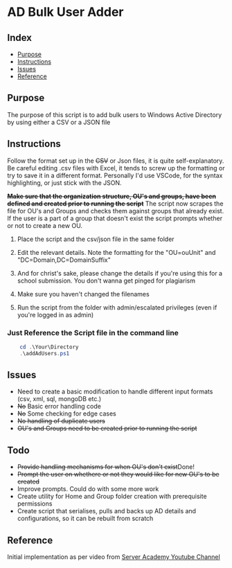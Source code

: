 <h1>AD Bulk User Adder</h1>

<h2>Index</h2>
<ul>
    <li><a href="#purpose">Purpose</a></li>
    <li><a href="#instructions">Instructions</a></li>
    <li><a href="#issues">Issues</a></li>
    <li><a href="#references">Reference</a></li>
</ul>

<h2 id="purpose">Purpose</h2>
<p>The purpose of this script is to add bulk users to Windows Active Directory by using either a CSV or a JSON file</p>

<h2 id="instructions">Instructions</h2>
<p>Follow the format set up in the <s>CSV</s> or Json files, it is quite self-explanatory. Be careful editing .csv files with Excel, it tends to screw up the formatting or try to save it in a different format. Personally I'd use VSCode, for the syntax highlighting, or just stick with the JSON.</p>
<p><b><s>Make sure that the organization structure, OU's and groups, have been defined and created prior to running the script</s></b> The script now scrapes the file for OU's and Groups and checks them against groups that already exist. If the user is a part of a group that doesn't exist the script prompts whether or not to create a new OU.</p>
<ol>
    <li><p>Place the script and the csv/json file in the same folder</p></li>
    <li><p>Edit the relevant details. Note the formatting for the "OU=ouUnit" and "DC=Domain,DC=DomainSuffix"</p></li>
    <li><p>And for christ's sake, please change the details if you're using this for a school submission. You don't wanna get pinged for plagiarism</p></li>
    <li><p>Make sure you haven't changed the filenames</p></li>
    <li><p>Run the script from the folder with admin/escalated privileges (even if you're logged in as admin)</p></li>
</ol>

<h3>Just Reference the Script file in the command line</h3>

```PowerShell
    cd .\Your\Directory
    .\addAdUsers.ps1  
```

<h2 id="issues">Issues</h2>
<ul>
    <li>Need to create a basic modification to handle different input formats (csv, xml, sql, mongoDB etc.)</li>
    <li><s>No</s> Basic error handling code</li>
    <li><s>No</s> Some checking for edge cases</li>
    <li><s>No handling of duplicate users</s></li>
    <li><s>OU's and Groups need to be created prior to running the script</s></li>
</ul>

<h2>Todo</h2>
    <ul>
        <li><s>Provide handling mechanisms for when OU's don't exist</s>Done!</li>
        <li><s>Prompt the user on whethere or not they would like for new OU's to be created</s></li>
        <li>Improve prompts. Could do with some more work</li>
        <li>Create utility for Home and Group folder creation with prerequisite permissions</li>
        <li>Create script that serialises, pulls and backs up AD details and configurations, so it can be rebuilt from scratch</li>
    </ul>

<h2 id="references">Reference</h2>
Initial implementation as per video from <a href="https://www.youtube.com/watch?v=9WAcQE-Q9xo">Server Academy Youtube Channel</a>
